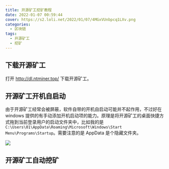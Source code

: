 ```yaml
---
title: 开源矿工挖矿教程
date: 2022-01-07 00:59:44
cover: https://s2.loli.net/2022/01/07/4MGxVUnbpcq1LXv.png
categories:
  - 区块链
tags:
  - 开源矿工
  - 挖矿
---
```


## 下载开源矿工

打开 http://dl.ntminer.top/ 下载开源矿工。

## 开源矿工开机自启动

由于开源矿工经常会被屏蔽，软件自带的开机自启动可能并不起作用，不过好在 windows 提供的有手动添加开机启动项的能力。原理是将开源矿工的桌面快捷方式拖到当前登录用户的启动文件夹中，比如我的是 `C:\Users\01\AppData\Roaming\Microsoft\Windows\Start Menu\Programs\Startup`。需要注意的是 AppData 是个隐藏文件夹。

![](https://p1-juejin.byteimg.com/tos-cn-i-k3u1fbpfcp/ff5fbb3148df410ba4503eaf667e1f5b~tplv-k3u1fbpfcp-watermark.image?)

## 开源矿工自动挖矿
